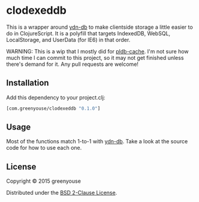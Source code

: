 # clodexeddb

This is a wrapper around [ydn-db](http://dev.yathit.com/) to make
clientside storage a little easier to do in ClojureScript. It is a
polyfill that targets IndexedDB, WebSQL, LocalStorage, and UserData (for
IE6) in that order.

WARNING: This is a wip that I mostly did for
[pldb-cache](https://github.com/greenyouse/pldb-cache). I'm not sure how
much time I can commit to this project, so it may not get finished
unless there's demand for it. Any pull requests are welcome!

## Installation

Add this dependency to your project.clj:
```clj
[com.greenyouse/clodexeddb "0.1.0"]
```

## Usage

Most of the functions match 1-to-1 with
[ydn-db](http://dev.yathit.com/). Take a look at the source code for how
to use each one. 

## License

Copyright © 2015 greenyouse

Distributed under the [BSD 2-Clause License](http://www.opensource.org/licenses/BSD-2-Clause).
